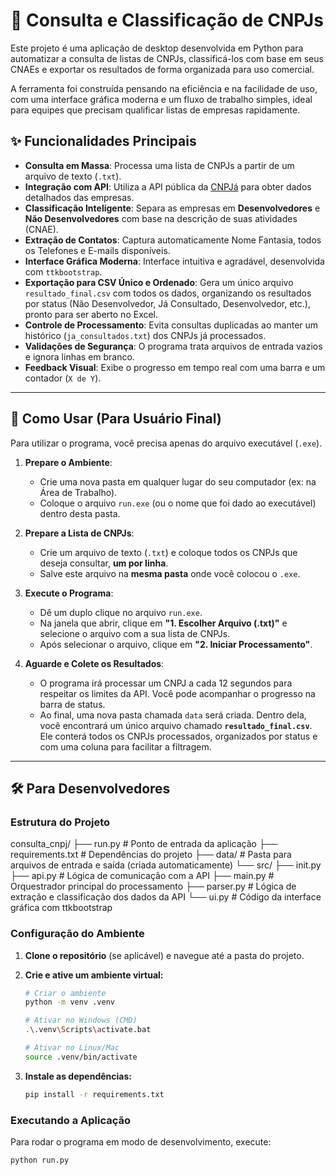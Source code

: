 # 📂 Consulta e Classificação de CNPJs

Este projeto é uma aplicação de desktop desenvolvida em Python para automatizar a consulta de listas de CNPJs, classificá-los com base em seus CNAEs e exportar os resultados de forma organizada para uso comercial.

A ferramenta foi construída pensando na eficiência e na facilidade de uso, com uma interface gráfica moderna e um fluxo de trabalho simples, ideal para equipes que precisam qualificar listas de empresas rapidamente.

## ✨ Funcionalidades Principais

- **Consulta em Massa**: Processa uma lista de CNPJs a partir de um arquivo de texto (`.txt`).
- **Integração com API**: Utiliza a API pública da [CNPJá](https://cnpja.com/) para obter dados detalhados das empresas.
- **Classificação Inteligente**: Separa as empresas em **Desenvolvedores** e **Não Desenvolvedores** com base na descrição de suas atividades (CNAE).
- **Extração de Contatos**: Captura automaticamente Nome Fantasia, todos os Telefones e E-mails disponíveis.
- **Interface Gráfica Moderna**: Interface intuitiva e agradável, desenvolvida com `ttkbootstrap`.
- **Exportação para CSV Único e Ordenado**: Gera um único arquivo `resultado_final.csv` com todos os dados, organizando os resultados por status (Não Desenvolvedor, Já Consultado, Desenvolvedor, etc.), pronto para ser aberto no Excel.
- **Controle de Processamento**: Evita consultas duplicadas ao manter um histórico (`ja_consultados.txt`) dos CNPJs já processados.
- **Validações de Segurança**: O programa trata arquivos de entrada vazios e ignora linhas em branco.
- **Feedback Visual**: Exibe o progresso em tempo real com uma barra e um contador (`X de Y`).

---

## 🚀 Como Usar (Para Usuário Final)

Para utilizar o programa, você precisa apenas do arquivo executável (`.exe`).

1.  **Prepare o Ambiente**:
    - Crie uma nova pasta em qualquer lugar do seu computador (ex: na Área de Trabalho).
    - Coloque o arquivo `run.exe` (ou o nome que foi dado ao executável) dentro desta pasta.

2.  **Prepare a Lista de CNPJs**:
    - Crie um arquivo de texto (`.txt`) e coloque todos os CNPJs que deseja consultar, **um por linha**.
    - Salve este arquivo na **mesma pasta** onde você colocou o `.exe`.

3.  **Execute o Programa**:
    - Dê um duplo clique no arquivo `run.exe`.
    - Na janela que abrir, clique em **"1. Escolher Arquivo (.txt)"** e selecione o arquivo com a sua lista de CNPJs.
    - Após selecionar o arquivo, clique em **"2. Iniciar Processamento"**.

4.  **Aguarde e Colete os Resultados**:
    - O programa irá processar um CNPJ a cada 12 segundos para respeitar os limites da API. Você pode acompanhar o progresso na barra de status.
    - Ao final, uma nova pasta chamada `data` será criada. Dentro dela, você encontrará um único arquivo chamado **`resultado_final.csv`**. Ele conterá todos os CNPJs processados, organizados por status e com uma coluna para facilitar a filtragem.

---

## 🛠️ Para Desenvolvedores

### Estrutura do Projeto
consulta_cnpj/
├── run.py                 # Ponto de entrada da aplicação
├── requirements.txt         # Dependências do projeto
├── data/                    # Pasta para arquivos de entrada e saída (criada automaticamente)
└── src/
├── init.py
├── api.py             # Lógica de comunicação com a API
├── main.py            # Orquestrador principal do processamento
├── parser.py          # Lógica de extração e classificação dos dados da API
└── ui.py              # Código da interface gráfica com ttkbootstrap


### Configuração do Ambiente

1.  **Clone o repositório** (se aplicável) e navegue até a pasta do projeto.

2.  **Crie e ative um ambiente virtual:**
    ```bash
    # Criar o ambiente
    python -m venv .venv

    # Ativar no Windows (CMD)
    .\.venv\Scripts\activate.bat

    # Ativar no Linux/Mac
    source .venv/bin/activate
    ```

3.  **Instale as dependências:**
    ```bash
    pip install -r requirements.txt
    ```

### Executando a Aplicação

Para rodar o programa em modo de desenvolvimento, execute:
```bash
python run.py